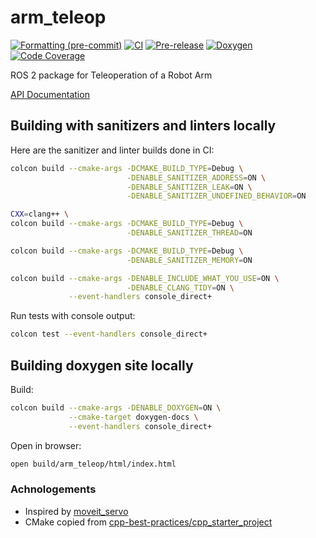 # arm_teleop
[![Formatting (pre-commit)](https://github.com/tylerjw/arm_teleop/actions/workflows/format.yaml/badge.svg?branch=main)](https://github.com/tylerjw/arm_teleop/actions/workflows/format.yaml?query=branch%3Amain)
[![CI](https://github.com/tylerjw/arm_teleop/actions/workflows/ci.yaml/badge.svg?branch=main)](https://github.com/tylerjw/arm_teleop/actions/workflows/ci.yaml?query=branch%3Amain)
[![Pre-release](https://github.com/tylerjw/arm_teleop/actions/workflows/prerelease.yaml/badge.svg?branch=main)](https://github.com/tylerjw/arm_teleop/actions/workflows/prerelease.yaml?query=branch%3Amain)
[![Doxygen](https://github.com/tylerjw/arm_teleop/actions/workflows/doxygen.yaml/badge.svg?branch=main)](https://github.com/tylerjw/arm_teleop/actions/workflows/doxygen.yaml?query=branch%3Amain)
[![Code Coverage](https://codecov.io/gh/tylerjw/arm_teleop/branch/main/graph/badge.svg?token=W7uHKcY0ly)](https://codecov.io/gh/tylerjw/arm_teleop)

ROS 2 package for Teleoperation of a Robot Arm

[API Documentation](https://tylerjw.github.io/arm_teleop/)

## Building with sanitizers and linters locally

Here are the sanitizer and linter builds done in CI:

```bash
colcon build --cmake-args -DCMAKE_BUILD_TYPE=Debug \
                          -DENABLE_SANITIZER_ADDRESS=ON \
                          -DENABLE_SANITIZER_LEAK=ON \
                          -DENABLE_SANITIZER_UNDEFINED_BEHAVIOR=ON
```

```bash
CXX=clang++ \
colcon build --cmake-args -DCMAKE_BUILD_TYPE=Debug \
                          -DENABLE_SANITIZER_THREAD=ON
```

```bash
colcon build --cmake-args -DCMAKE_BUILD_TYPE=Debug \
                          -DENABLE_SANITIZER_MEMORY=ON
```

```bash
colcon build --cmake-args -DENABLE_INCLUDE_WHAT_YOU_USE=ON \
                          -DENABLE_CLANG_TIDY=ON \
             --event-handlers console_direct+
```

Run tests with console output:
```bash
colcon test --event-handlers console_direct+
```

## Building doxygen site locally

Build:
```bash
colcon build --cmake-args -DENABLE_DOXYGEN=ON \
             --cmake-target doxygen-docs \
             --event-handlers console_direct+
```

Open in browser:
```bash
open build/arm_teleop/html/index.html
```

### Achnologements

- Inspired by [moveit_servo](https://github.com/ros-planning/moveit2/tree/main/moveit_ros/moveit_servo)
- CMake copied from [cpp-best-practices/cpp_starter_project](https://github.com/cpp-best-practices/cpp_starter_project)
